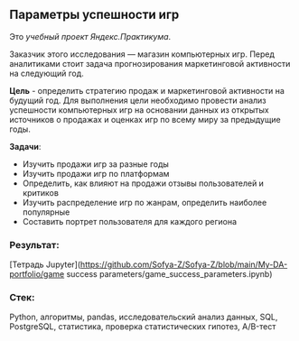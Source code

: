 ## Параметры успешности игр

Это *учебный проект Яндекс.Практикума*. 

Заказчик этого исследования — магазин компьютерных игр. Перед аналитиками стоит задача прогнозирования маркетинговой активности на следующий год.

**Цель** - определить стратегию продаж и маркетинговой активности на будущий год.
Для выполнения цели необходимо провести анализ успешности компьютерных игр на основании данных из открытых источников о продажах и оценках игр по всему миру за предыдущие годы.

**Задачи**:
* Изучить продажи игр за разные годы
* Изучить продажи игр по платформам
* Определить, как влияют на продажи отзывы пользователей и критиков
* Изучить распределение игр по жанрам, определить наиболее популярные
* Составить портрет пользователя для каждого региона

### Результат:
[Тетрадь Jupyter](https://github.com/Sofya-Z/Sofya-Z/blob/main/My-DA-portfolio/game success parameters/game_success_parameters.ipynb)

### Стек:
Python, алгоритмы, pandas, исследовательский анализ данных, SQL, PostgreSQL, статистика, проверка статистических гипотез, A/B-тест
